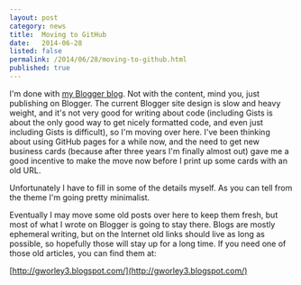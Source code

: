 ```yaml
---
layout: post
category: news
title:  Moving to GitHub
date:   2014-06-28
listed: false
permalink: /2014/06/28/moving-to-github.html
published: true
---
```


I'm done with [my Blogger blog](http://gworley3.blogspot.com/). Not with the content, mind you, just publishing on Blogger. The current Blogger site design is slow and heavy weight, and it's not very good for writing about code (including Gists is about the only good way to get nicely formatted code, and even just including Gists is difficult), so I'm moving over here. I've been thinking about using GitHub pages for a while now, and the need to get new business cards (because after three years I'm finally almost out) gave me a good incentive to make the move now before I print up some cards with an old URL.

Unfortunately I have to fill in some of the details myself. As you can tell from the theme I'm going pretty minimalist.

Eventually I may move some old posts over here to keep them fresh, but most of what I wrote on Blogger is going to stay there. Blogs are mostly ephemeral writing, but on the Internet old links should live as long as possible, so hopefully those will stay up for a long time.  If you need one of those old articles, you can find them at:

[http://gworley3.blogspot.com/](http://gworley3.blogspot.com/)
